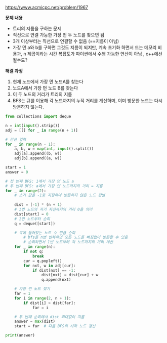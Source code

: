 https://www.acmicpc.net/problem/1967

**문제 내용**

- 트리의 지름을 구하는 문제
- 직선으로 연결 가능한 가장 먼 두 노드를 찾으면 됨
- 3개 이상부터는 직선으로 연결할 수 없음 (==지름이 아님)
- 가장 먼 a와 b를 구하면 그것도 지름이 되지만, 계속 초기화 하면서 드는 메모리 비용과, n 제곱이라는 시간 복잡도가 파이썬에서 수행 가능한 연산이 아님 ,  c++에선 될수도?

**해결 과정**

1. 현재 노드에서 가장 먼 노드A를 찾는다
2. 노드A에서 가장 먼 노드 B를 찾는다
3. 이 두 노드의 거리가 트리의 지름
4.  BFS는 큐를 이용해 각 노드까지의 누적 거리를 계산하며, 이미 방문한 노드는 다시 방문하지 않는다.

```python
from collections import deque

n = int(input().strip())
adj = [[] for _ in range(n + 1)]

# 간선 입력
for _ in range(n - 1):
    a, b, w = map(int, input().split())
    adj[a].append((b, w))
    adj[b].append((a, w))

start = 1
answer = 0

# 첫 번째 BFS: 1에서 가장 먼 노드 a
# 두 번째 BFS: a에서 가장 먼 노드까지의 거리 = 지름
for _ in range(2):
    # 초기 값을 -1로 지정하여 방문하지 않은 노드 판별
 
    dist = [-1] * (n + 1)
    # 1번 노드의 자기 자신까지의 거리 0을 의미
    dist[start] = 0
    # 1번 노드부터 순회
    q = deque([start])

    # 큐에 들어있는 노드 수 만큼 순회
		# bfs를 n번 반복하면 모든 노드를 빠짐없이 방문할 수 있음
		# 순회하면서 1번 노드부터 각 노드까지의 거리 계산
    for _ in range(n):
        if not q:
            break
        cur = q.popleft()
        for nxt, w in adj[cur]:
            if dist[nxt] == -1:
                dist[nxt] = dist[cur] + w
                q.append(nxt)

    # 가장 먼 노드 찾기
    far = 1
    for i in range(2, n + 1):
        if dist[i] > dist[far]:
            far = i

    # 두 번째 순회에서 dist 최대값이 지름
    answer = max(dist)
    start = far  # 다음 BFS의 시작 노드 갱신

print(answer)

```
